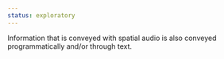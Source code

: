 ```yaml
---
status: exploratory
---
```


Information that is conveyed with spatial audio is also conveyed <a>programmatically</a> and/or through text.

